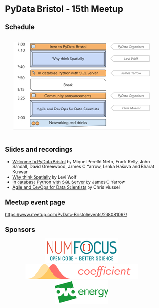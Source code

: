 # PyData Bristol - 15th Meetup

## Schedule

<p align="center">
  <img alt="schedule" src="./images/2020_02_schedule.svg" vspace="20"
  width="450"/>
</p>

## Slides and recordings

- [Welcome to PyData Bristol][slides:1] by Miquel Perelló Nieto, Frank Kelly,
John Sandall, David Greenwood, James C Yarrow, Lenka Hašová and Bharat Kunwar
- [Why think Spatially][slides:2] by Levi Wolf
- [In database Python with SQL Server][slides:3] by James C Yarrow
- [Agile and DevOps for Data Scientists][slides:4] by Chris Mussel


[slides:1]: ./pydata_bristol_1.pdf
[slides:2]: ./pydata_bristol_2.pdf
[slides:3]: ./pydata_bristol_3.pdf
[slides:4]: ./pydata_bristol_4.pdf

## Meetup event page

https://www.meetup.com/PyData-Bristol/events/268081062/

## Sponsors

<p align="center">
  <a href="https://www.numfocus.org/"><img alt='NumFocus logo' src="./images/logos/numfocus_logo.png" hspace="10" height="80"/></a>
  <a href="https://www.coefficient.ai"><img alt='Coefficient logo' src="./images/logos/coefficient.png" hspace="10" height="50"/></a>
  <a href="https://www.ovoenergy.com/careers/vacancies"><img alt='ovo energy logo' src="./images/logos/ovo_energy_logo.jpg" hspace="10" height="80"/></a>
</p>
